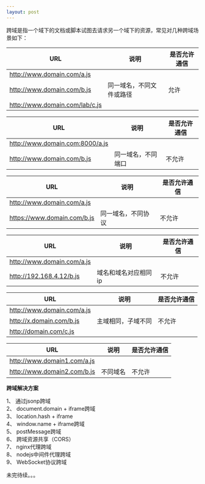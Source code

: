 ```yaml
---
layout: post
---  
```

 
 跨域是指一个域下的文档或脚本试图去请求另一个域下的资源，常见对几种跨域场景如下：


URL                            |          说明                |    是否允许通信
-------------------------------| ---------------------------- | ---------------------
http://www.domain.com/a.js |                                  |
http://www.domain.com/b.js  |       同一域名，不同文件或路径     |    允许
http://www.domain.com/lab/c.js |                              |

URL                            |          说明                |    是否允许通信
-------------------------------| ---------------------------- | ---------------------
http://www.domain.com:8000/a.js |                            |
http://www.domain.com/b.js       |  同一域名，不同端口         |       不允许

URL                            |          说明                |    是否允许通信
-------------------------------| ---------------------------- | ---------------------
http://www.domain.com/a.js |                                  |
https://www.domain.com/b.js |       同一域名，不同协议          |      不允许

URL                            |          说明                |    是否允许通信
-------------------------------| ---------------------------- | ---------------------
http://www.domain.com/a.js|                                   |
http://192.168.4.12/b.js     |      域名和域名对应相同ip        |      不允许

URL                            |          说明                |    是否允许通信
-------------------------------| ---------------------------- | ---------------------
http://www.domain.com/a.js |                                  |
http://x.domain.com/b.js    |       主域相同，子域不同           |     不允许
http://domain.com/c.js |                                      |

URL                            |          说明                |    是否允许通信
-------------------------------| ---------------------------- | ---------------------
http://www.domain1.com/a.js |                                 |
http://www.domain2.com/b.js  |      不同域名                    |     不允许

**跨域解决方案**  

1、 通过jsonp跨域  
2、 document.domain + iframe跨域  
3、 location.hash + iframe  
4、 window.name + iframe跨域  
5、 postMessage跨域  
6、 跨域资源共享（CORS）  
7、 nginx代理跨域  
8、 nodejs中间件代理跨域  
9、 WebSocket协议跨域  

未完待续。。。

